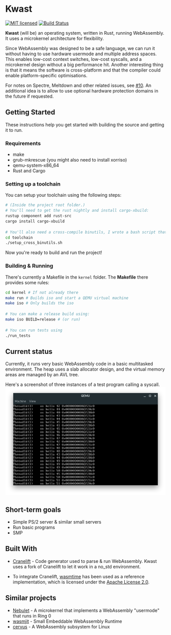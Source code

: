# Kwast

<p align="center">
  
[![MIT licensed](https://img.shields.io/badge/license-MIT-blue.svg)](./LICENSE) [![Build Status](https://travis-ci.com/kwast-os/kwast.svg?branch=master)](https://travis-ci.org/kwast-os/kwast)
</p>

**Kwast** (will be) an operating system, written in Rust, running WebAssembly. It uses a microkernel architecture for flexibility.

Since WebAssembly was designed to be a safe language, we can run it without having to use hardware usermode and multiple address spaces.
This enables low-cost context switches, low-cost syscalls, and a microkernel design without a big performance hit.
Another interesting thing is that it means the software is cross-platform and that the compiler could enable platform-specific optimisations.

For notes on Spectre, Meltdown and other related issues, see [#10](https://github.com/nielsdos/kwast/issues/10).
An additional idea is to allow to use optional hardware protection domains in the future if requested.

## Getting Started

These instructions help you get started with building the source and getting it to run.

### Requirements

* make
* grub-mkrescue (you might also need to install xorriso)
* qemu-system-x86_64
* Rust and Cargo

### Setting up a toolchain

You can setup your toolchain using the following steps:
```bash
# (Inside the project root folder.)
# You'll need to get the rust nightly and install cargo-xbuild:
rustup component add rust-src
cargo install cargo-xbuild

# You'll also need a cross-compile binutils, I wrote a bash script that builds this for you.
cd toolchain
./setup_cross_binutils.sh
```
Now you're ready to build and run the project!

### Building & Running

There's currently a Makefile in the `kernel` folder. The **Makefile** there provides some rules:

```bash
cd kernel # If not already there
make run # Builds iso and start a QEMU virtual machine
make iso # Only builds the iso

# You can make a release build using:
make iso BUILD=release # (or run)

# You can run tests using
./run_tests
```

## Current status

Currently, it runs very basic WebAssembly code in a basic multitasked environment.
The heap uses a slab allocator design, and the virtual memory areas are managed by an AVL tree.

Here's a screenshot of three instances of a test program calling a syscall.
![Screenshot](docs/screenshot.png "Three threads calling a syscall")

## Short-term goals

* Simple PS/2 server & similar small servers
* Run basic programs
* SMP

## Built With

* [Cranelift](https://github.com/bytecodealliance/cranelift) - Code generator used to parse & run WebAssembly. Kwast uses a fork of Cranelift to let it work in a no_std environment.

* To integrate Cranelift, [wasmtime](https://github.com/bytecodealliance/wasmtime/) has been used as a reference implementation, which is licensed under the [Apache License 2.0](https://github.com/bytecodealliance/wasmtime/blob/master/LICENSE).

## Similar projects
* [Nebulet](https://github.com/nebulet/nebulet) - A microkernel that implements a WebAssembly "usermode" that runs in Ring 0
* [wasmjit](https://github.com/kenny-ngo/wasmjit) - Small Embeddable WebAssembly Runtime
* [cervus](https://github.com/cervus-v/cervus) - A WebAssembly subsystem for Linux
